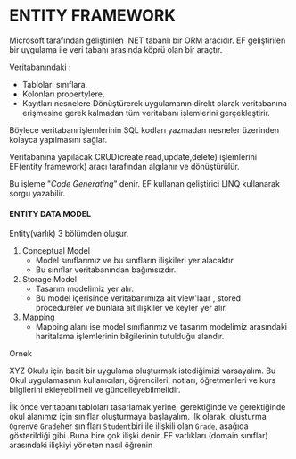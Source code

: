 # ENTITY FRAMEWORK

Microsoft tarafından geliştirilen .NET tabanlı bir ORM aracıdır.
EF geliştirilen bir uygulama ile veri tabanı arasında köprü olan bir araçtır.


Veritabanındaki :

 - Tabloları sınıflara,
 - Kolonları propertylere,
 - Kayıtları nesnelere
 Dönüştürerek uygulamanın direkt olarak veritabanına erişmesine gerek kalmadan tüm veritabanı işlemlerini gerçekleştirir.

Böylece veritabanı işlemlerinin SQL kodları yazmadan nesneler üzerinden kolayca yapılmasını sağlar.

Veritabanına yapılacak CRUD(create,read,update,delete) işlemlerini EF(entity framework) aracı tarafından algılanır ve dönüştürülür.

Bu işleme "*Code Generating*" denir.  EF kullanan geliştirici LINQ kullanarak sorgu yazabilir.

#### ENTITY DATA MODEL
Entity(varlık) 3 bölümden oluşur.

 1.  Conceptual Model 
	   - Model sınıflarımız ve bu sınıfların ilişkileri yer alacaktır 
	   - Bu sınıflar veritabanından bağımsızdır.
2.  Storage Model
	  - Tasarım modelimiz yer alır.
	  - Bu model içerisinde veritabanımıza ait view'laar , stored procedureler ve bunlara ait ilişkiler ve keyler yer alır.
3. Mapping
	  - Mapping alanı ise model sınıflarımız ve tasarım modelimiz arasındaki haritalama işlemlerinin bilgilerinin tutulduğu alandır.

Ornek

XYZ Okulu için basit bir uygulama oluşturmak istediğimizi varsayalım. Bu Okul uygulamasının kullanıcıları, öğrencileri, notları, öğretmenleri ve kurs bilgilerini ekleyebilmeli ve güncelleyebilmelidir.

İlk önce veritabanı tabloları tasarlamak yerine, gerektiğinde ve gerektiğinde okul alanımız için sınıflar oluşturmaya başlayalım. İlk olarak, oluşturma `Ogren`ve `Grade`her sınıfları `Student`biri ile ilişkili olan `Grade`, aşağıda gösterildiği gibi. Buna bire çok ilişki denir. EF varlıkları (domain sınıflar) arasındaki ilişkiyi yöneten nasıl öğrenin
<!--stackedit_data:
eyJoaXN0b3J5IjpbLTUyNjQwMjkyOSwxNTIwODEwNzEwLC0xOT
U3MjA0MTgyLC0xMTQ0ODAwMDQ0LC00NTM0NTAyNzIsMTY1NjQ4
MTA1MSwxNTM0NjE0NzM2LDEyNzY2ODM1NTYsLTE4MDE1OTcxND
NdfQ==
-->